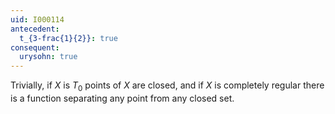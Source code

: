 ```yaml
---
uid: I000114
antecedent:
  t_{3-frac{1}{2}}: true
consequent:
  urysohn: true
---
```

Trivially, if $X$ is $T_0$ points of $X$ are closed, and if $X$ is completely regular there is a function separating any point from any closed set.

